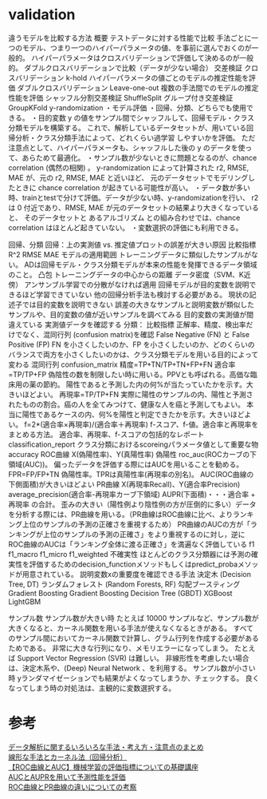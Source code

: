 # validation

違うモデルを比較する方法
    概要
        テストデータに対する性能で比較
            手法ごとに一つのモデル、つまり一つのハイパーパラメータの値、を事前に選んでおくのが一般的。
            ハイパーパラメータはクロスバリデーションで評価して決めるのが一般的。
        ダブルクロスバリデーションで比較（データが少ない場合）
    交差検証
        クロスバリデーション
            k-hold
            ハイパーパラメータの値ごとのモデルの推定性能を評価
        ダブルクロスバリデーション
            Leave-one-out
            複数の手法間でのモデルの推定性能を評価
        シャッフル分割交差検証
            ShuffleSplit
        グループ付き交差検証
            GroupKFold
    y-randomization
        ・モデル評価
            ・回帰、分類、どちらでも使用できる。
            ・目的変数 y の値をサンプル間でシャッフルして、回帰モデル・クラス分類モデルを構築する。
            これで、解析しているデータセットが、用いている回帰分析・クラス分類手法によって、どれくらい過学習 しやすいかを評価。
            ただ注意点として、ハイパーパラメータも、シャッフルした後の y のデータを使って、あらためて最適化。
            ・サンプル数が少ないときに問題となるのが、chance correlation (偶然の相関) 。
            y-randomization によって計算された r2, RMSE, MAE が、元の r2, RMSE, MAE と近いほど、
            元のデータセットでモデリングしたときに chance correlation が起きている可能性が高い。
            ・データ数が多い時、trainとtestで分けて評価。データが少ない時、y-randomizationを行い、
            r2 は 0 付近であり、RMSE, MAE が元のデータセットの結果より大きくなっていると、
            そのデータセットと あるアルゴリズム との組み合わせでは、chance correlation はほとんど起きていない。
        ・変数選択の評価にも利用できる。

回帰、分類
    回帰：上の実測値 vs. 推定値プロットの誤差が大きい原因
        比較指標
            R^2
            RMSE
            MAE
        モデルの適用範囲
            トレーニングデータに類似したサンプルがない。
            ADは回帰モデル・クラス分類モデルが本来の性能を発揮できるデータ領域のこと。
                凸包
                トレーニングデータの中心からの距離
                データ密度（SVM、K近傍）
                アンサンブル学習での分散がなければ適用
        回帰モデルが目的変数を説明できるほど学習できていない
            他の回帰分析手法も検討する必要がある。
        現状の記述子では目的変数を説明できない
            誤差の大きなサンプルと説明変数が類似したサンプルや、目的変数の値が近いサンプルを調べてみる
        目的変数の実測値が間違えている
            実測値データを確認する
    分類：
        比較指標
            正解率、精度、検出率だけでなく、混同行列 (confusion matrix)を確認
                False Negative (FN) と False Positive (FP) 
                FN を小さくしたいのか、FP を小さくしたいのか、どのくらいのバランスで両方を小さくしたいのかは、クラス分類モデルを用いる目的によって変わる
                混同行列
                    confusion_matrix
                    精度=TP+TN/TP+TN+FP+FN
                    適合率=TP/TP+FP
                        偽陰性の数を制限したい時に用いる。PPVとも呼ばれる。高価な臨床用の薬の節約。
                        陽性であると予測した内の何%が当たっていたかを示す。大きいほどよい。
                    再現率=TP/TP+FN 
                        実際に陽性のサンプルの内、陽性と予測されたものの割合。癌の人を全てみつけて、健康な人を癌と予測してもよい。
                        本当に陽性であるケースの内、何%を陽性と判定できたかを示す。大きいほどよい。
                    f=2*(適合率×再現率)/(適合率＋再現率) f-スコア、f-値。適合率と再現率をまとめる方法。
                    適合率、再現率、f-スコアの包括的なレポート
                        classification_report
        クラス分類におけるscoreingパラメータ値として重要な物
            accuracy
            ROC曲線
                X(偽陽性率)、Y(真陽性率)
                偽陽性
                roc_auc(ROCカーブの下領域(AUC))。
                    偏ったデータを評価する際にはAUCを用いることを勧める。
                    FPR=FP/FP+TN 偽陽性率。TPRは真陽性率(再現率の別名)。
                AUC(ROC曲線の下側面積)が大きいほどよい
            PR曲線
                X(再現率Recall)、Y(適合率Precision)
                average_precision(適合率-再現率カーブ下領域)
                AUPR(下面積)・・・適合率 + 再現率 の合計。
                歪みの大きい（陽性例より陰性例の方が圧倒的に多い）データを分析する際には、PR曲線を用いる。（PR曲線はROC曲線に比べ、よりランキング上位のサンプルの予測の正確さを重視するため）
                PR曲線のAUCの方が「ランキングが上位のサンプルの予測の正確さ」をより重視するのに対し，逆にROC曲線のAUCは「ランキング全体に渡る正確さ」を満遍なく評価している
            f1
            f1_macro
            f1_micro
            f1_weighted
        不確実性
            ほとんどのクラス分類器には予測の確実性を評価するためのdecision_functionメソッドもしくはpredict_probaメソッドが用意されている。
    説明変数xの重要度を確認できる手法
        決定木 (Decision Tree, DT)
        ランダムフォレスト (Random Forests, RF)
        勾配ブースティングGradient Boosting
            Gradient Boosting Decision Tree (GBDT)
            XGBoost
            LightGBM

サンプル数
    サンプル数が大きい時
        たとえば 10000 サンプルなど、サンプル数が大きくなると、カーネル関数を用いる手法が使えなくなるときがある。
        すべてのサンプル間においてカーネル関数で計算し、グラム行列を作成する必要があるためである。
        非常に大きな行列になり、メモリエラーになってしまう。
        たとえば Support Vector Regression (SVR) は難しい。
        非線形性を考慮したい場合は、決定木系や、(Deep) Neural Network 、を利用する。
    サンプル数が小さい時
        yランダマイゼーションでも結果がよくなってしまうか、チェックする。
        良くなってしまう時の対処法は、主観的に変数選択する。


# 参考
[データ解析に関するいろいろな手法・考え方・注意点のまとめ](https://datachemeng.com/summarydataanalysis/)  
[線形な手法とカーネル法（回帰分析）](https://qiita.com/wsuzume/items/09a59036c8944fd563ff)  
[【ROC曲線とAUC】機械学習の評価指標についての基礎講座](https://www.randpy.tokyo/entry/roc_auc)  
[AUCとAUPRを用いて予測性能を評価](https://mi-chan-nel.com/evaluation-of-prediction-performance/)  
[ROC曲線とPR曲線の違いについての考察](https://qiita.com/skyshk/items/016cd1820650ea78d101)  
